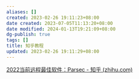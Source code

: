 ```yaml
---
aliases: []
created: 2023-02-26 19:11:23+08:00
date created: 2023-07-05T11:13:20+08:00
date modified: 2024-01-13T19:21:09+08:00
dg-publish: true
tags: []
title: 知乎教程
updated: 2023-02-26 19:11:29+08:00
---
```


[2022当前远程最佳软件：Parsec - 知乎 (zhihu.com)](https://zhuanlan.zhihu.com/p/497892974?utm_medium=social&utm_oi=49185936113664&utm_id=0)